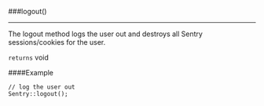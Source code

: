 <a id="logout" href="#"></a>
###logout()

----------

The logout method logs the user out and destroys all Sentry sessions/cookies for the user.

`returns` void

####Example

	// log the user out
	Sentry::logout();
